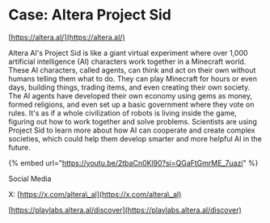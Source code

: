 # Case: Altera Project Sid



[https://altera.al/](https://altera.al/)

Altera AI's Project Sid is like a giant virtual experiment where over 1,000 artificial intelligence (AI) characters work together in a Minecraft world. These AI characters, called agents, can think and act on their own without humans telling them what to do. They can play Minecraft for hours or even days, building things, trading items, and even creating their own society. The AI agents have developed their own economy using gems as money, formed religions, and even set up a basic government where they vote on rules. It's as if a whole civilization of robots is living inside the game, figuring out how to work together and solve problems. Scientists are using Project Sid to learn more about how AI can cooperate and create complex societies, which could help them develop smarter and more helpful AI in the future.

{% embed url="https://youtu.be/2tbaCn0Kl90?si=QGaFtGmrME_7uazi" %}

Social Media

X: [https://x.com/altera\_al](https://x.com/altera\_al)

[https://playlabs.altera.al/discover](https://playlabs.altera.al/discover)
